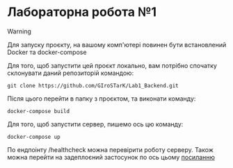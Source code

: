 # Лабораторна робота №1

> [!WARNING]
> Для запуску проєкту, на вашому комп'ютері повинен бути встановлений Docker та docker-compose

Для того, щоб запустити цей проєкт локально, вам потрібно спочатку склонувати даний репозиторій командою:

```
git clone https://github.com/GIroSTarK/Lab1_Backend.git
```

Після цього перейти в папку з проєктом, та виконати команду:

```
docker-compose build
```

Для того, щоб запустити сервер, пишемо ось цю команду:

```
docker-compose up
```

По ендпоінту /healthcheck можна перевірити роботу серверу. Також можна перейти на задеплоєний застосунок по ось цьому [посиланню](https://lab1-backend.onrender.com)

